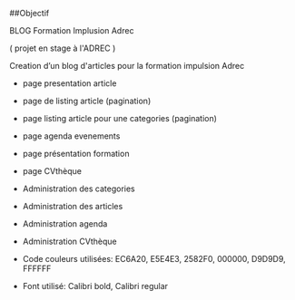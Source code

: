##Objectif


BLOG Formation Implusion Adrec

( projet en stage à l'ADREC )


Creation d’un blog d'articles pour la formation impulsion Adrec

- page presentation article
- page de listing article (pagination)
- page listing article pour une categories (pagination)
- page agenda evenements
- page présentation formation
- page CVthèque
- Administration des categories
- Administration des articles
- Administration agenda 
- Administration CVthèque


- Code couleurs utilisées: EC6A20, E5E4E3, 2582F0, 000000, D9D9D9, FFFFFF
- Font utilisé: Calibri bold, Calibri regular